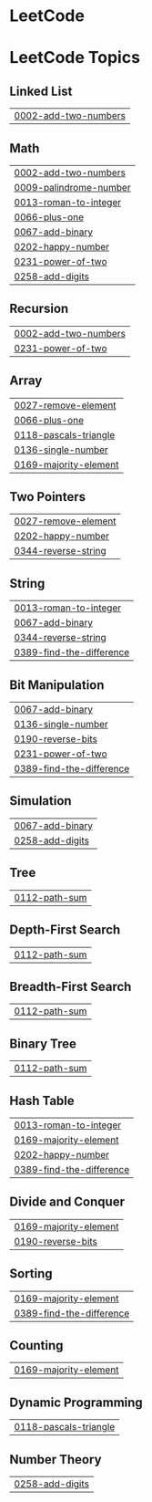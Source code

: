 # LeetCode
<!---LeetCode Topics Start-->
# LeetCode Topics
## Linked List
|  |
| ------- |
| [0002-add-two-numbers](https://github.com/Sanj-ana12/LeetCode/tree/master/0002-add-two-numbers) |
## Math
|  |
| ------- |
| [0002-add-two-numbers](https://github.com/Sanj-ana12/LeetCode/tree/master/0002-add-two-numbers) |
| [0009-palindrome-number](https://github.com/Sanj-ana12/LeetCode/tree/master/0009-palindrome-number) |
| [0013-roman-to-integer](https://github.com/Sanj-ana12/LeetCode/tree/master/0013-roman-to-integer) |
| [0066-plus-one](https://github.com/Sanj-ana12/LeetCode/tree/master/0066-plus-one) |
| [0067-add-binary](https://github.com/Sanj-ana12/LeetCode/tree/master/0067-add-binary) |
| [0202-happy-number](https://github.com/Sanj-ana12/LeetCode/tree/master/0202-happy-number) |
| [0231-power-of-two](https://github.com/Sanj-ana12/LeetCode/tree/master/0231-power-of-two) |
| [0258-add-digits](https://github.com/Sanj-ana12/LeetCode/tree/master/0258-add-digits) |
## Recursion
|  |
| ------- |
| [0002-add-two-numbers](https://github.com/Sanj-ana12/LeetCode/tree/master/0002-add-two-numbers) |
| [0231-power-of-two](https://github.com/Sanj-ana12/LeetCode/tree/master/0231-power-of-two) |
## Array
|  |
| ------- |
| [0027-remove-element](https://github.com/Sanj-ana12/LeetCode/tree/master/0027-remove-element) |
| [0066-plus-one](https://github.com/Sanj-ana12/LeetCode/tree/master/0066-plus-one) |
| [0118-pascals-triangle](https://github.com/Sanj-ana12/LeetCode/tree/master/0118-pascals-triangle) |
| [0136-single-number](https://github.com/Sanj-ana12/LeetCode/tree/master/0136-single-number) |
| [0169-majority-element](https://github.com/Sanj-ana12/LeetCode/tree/master/0169-majority-element) |
## Two Pointers
|  |
| ------- |
| [0027-remove-element](https://github.com/Sanj-ana12/LeetCode/tree/master/0027-remove-element) |
| [0202-happy-number](https://github.com/Sanj-ana12/LeetCode/tree/master/0202-happy-number) |
| [0344-reverse-string](https://github.com/Sanj-ana12/LeetCode/tree/master/0344-reverse-string) |
## String
|  |
| ------- |
| [0013-roman-to-integer](https://github.com/Sanj-ana12/LeetCode/tree/master/0013-roman-to-integer) |
| [0067-add-binary](https://github.com/Sanj-ana12/LeetCode/tree/master/0067-add-binary) |
| [0344-reverse-string](https://github.com/Sanj-ana12/LeetCode/tree/master/0344-reverse-string) |
| [0389-find-the-difference](https://github.com/Sanj-ana12/LeetCode/tree/master/0389-find-the-difference) |
## Bit Manipulation
|  |
| ------- |
| [0067-add-binary](https://github.com/Sanj-ana12/LeetCode/tree/master/0067-add-binary) |
| [0136-single-number](https://github.com/Sanj-ana12/LeetCode/tree/master/0136-single-number) |
| [0190-reverse-bits](https://github.com/Sanj-ana12/LeetCode/tree/master/0190-reverse-bits) |
| [0231-power-of-two](https://github.com/Sanj-ana12/LeetCode/tree/master/0231-power-of-two) |
| [0389-find-the-difference](https://github.com/Sanj-ana12/LeetCode/tree/master/0389-find-the-difference) |
## Simulation
|  |
| ------- |
| [0067-add-binary](https://github.com/Sanj-ana12/LeetCode/tree/master/0067-add-binary) |
| [0258-add-digits](https://github.com/Sanj-ana12/LeetCode/tree/master/0258-add-digits) |
## Tree
|  |
| ------- |
| [0112-path-sum](https://github.com/Sanj-ana12/LeetCode/tree/master/0112-path-sum) |
## Depth-First Search
|  |
| ------- |
| [0112-path-sum](https://github.com/Sanj-ana12/LeetCode/tree/master/0112-path-sum) |
## Breadth-First Search
|  |
| ------- |
| [0112-path-sum](https://github.com/Sanj-ana12/LeetCode/tree/master/0112-path-sum) |
## Binary Tree
|  |
| ------- |
| [0112-path-sum](https://github.com/Sanj-ana12/LeetCode/tree/master/0112-path-sum) |
## Hash Table
|  |
| ------- |
| [0013-roman-to-integer](https://github.com/Sanj-ana12/LeetCode/tree/master/0013-roman-to-integer) |
| [0169-majority-element](https://github.com/Sanj-ana12/LeetCode/tree/master/0169-majority-element) |
| [0202-happy-number](https://github.com/Sanj-ana12/LeetCode/tree/master/0202-happy-number) |
| [0389-find-the-difference](https://github.com/Sanj-ana12/LeetCode/tree/master/0389-find-the-difference) |
## Divide and Conquer
|  |
| ------- |
| [0169-majority-element](https://github.com/Sanj-ana12/LeetCode/tree/master/0169-majority-element) |
| [0190-reverse-bits](https://github.com/Sanj-ana12/LeetCode/tree/master/0190-reverse-bits) |
## Sorting
|  |
| ------- |
| [0169-majority-element](https://github.com/Sanj-ana12/LeetCode/tree/master/0169-majority-element) |
| [0389-find-the-difference](https://github.com/Sanj-ana12/LeetCode/tree/master/0389-find-the-difference) |
## Counting
|  |
| ------- |
| [0169-majority-element](https://github.com/Sanj-ana12/LeetCode/tree/master/0169-majority-element) |
## Dynamic Programming
|  |
| ------- |
| [0118-pascals-triangle](https://github.com/Sanj-ana12/LeetCode/tree/master/0118-pascals-triangle) |
## Number Theory
|  |
| ------- |
| [0258-add-digits](https://github.com/Sanj-ana12/LeetCode/tree/master/0258-add-digits) |
<!---LeetCode Topics End-->